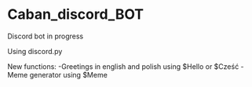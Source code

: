 # Caban_discord_BOT
Discord bot in progress

Using discord.py

New functions:
-Greetings in english and polish using $Hello or $Cześć
-Meme generator using $Meme
